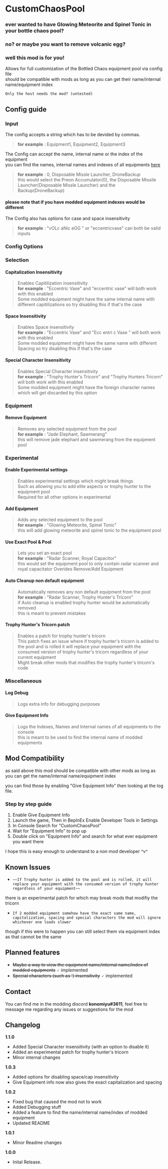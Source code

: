 # CustomChaosPool

### ever wanted to have Glowing Meteorite and Spinel Tonic in your bottle chaos pool?  
### no? or maybe you want to remove volcanic egg?  
### well this mod is for you!


Allows for full customization of the Bottled Chaos equipment pool via config file  
should be compatible with mods as long as you can get their name/internal name/equipment index

``Only the host needs the mod? (untested)``

## Config guide
### Input
The config accepts a string which has to be devided by commas.

> **for example** : Equipment1, Equipment2, Equipment3

The Config can accept the name, internal name or the index of the equipment  
you can find the names, internal names and indexes of all equipments [here](https://github.com/risk-of-thunder/R2Wiki/wiki/Item-&-Equipment-IDs-and-Names)  
>**for example** : 0, Disposable Missle Launcher, DroneBackup  
>this would select the Preon Accumulator(0), the Disposable Missile Launcher(Disposable Missle Launcher) and the Backup(DroneBackup)
#### **please note that if you have modded equipment indexes would be different**

The Config also has options for case and space insensitivity
> **for example** : "vOLc aNic eGG " or "eccentricvase" can both be valid inputs	
### Config Options

### Selection

#### Capitalization Insensitivity

> Enables Capitilization insensitivity  
> **for example** : "Eccentric Vase" and "eccentric vase" will both work with this enabled  
> Some modded equipment might have the same internal name with different capitilizations so try disabling this if that's the case

#### Space Insensitivity

> Enables Space insensitivity  
> **for example** : "Eccentric Vase" and "Ecc entri c Vase " will both work with this enabled  
> Some modded equipment might have the same name with different Spacing so try disabling this if that's the case

#### Special Character Insensitivity

> Enables Special Character insensitivity  
> **for example** : "Trophy Hunter's Tricorn" and "Trophy Hunters Tricorn" will both work with this enabled  
> Some modded equipment might have the foreign character names which will get discarded by this option

### Equipment

#### Remove Equipment

> Removes any selected equipment from the pool  
> **for example** : "Jade Elephant, Sawmerang"  
> this will remove jade elephant and sawmerang from the equipment pool

### Experimental

#### Enable Experimental settings
> Enables experimental settings which might break things  
> Such as allowing you to add elite aspects or trophy hunter to the equipment pool  
> Required for all other options in experimental

#### Add Equipment
> Adds any selected equipment to the pool  
> **for example** : "Glowing Meteorite, Spinel Tonic"  
> this will add glowing meteorite and spinel tonic to the equipment pool  

#### Use Exact Pool & Pool
> Lets you set an exact pool  
> **for example** : "Radar Scanner, Royal Capacitor"  
> this would set the equipment pool to only contain radar scanner and royal capacitator
> Overides Remove/Add Equipment

#### Auto Cleanup non default equipment
> Automatically removes any non default equipment from the pool  
> **for example** : "Radar Scanner, Trophy Hunter's Tricorn"  
> if Auto cleanup is enabled trophy hunter would be automatically removed  
> this is meant to prevent mistakes

#### Trophy Hunter's Tricorn patch
> Enables a patch for trophy hunter's tricorn  
> This patch fixes an issue where if trophy hunter's tricorn is added to the pool and is rolled it will replace your equipment with the consumed version of trophy hunter's tricorn regardless of your current equipment  
> Might break other mods that modifies the trophy hunter's tricorn's code

### Miscellaneous

#### Log Debug
> Logs extra info for debugging purposes

#### Give Equipment Info
> Logs the Indexes, Names and Internal names of all equipments to the console  
> this is meant to be used to find the internal name of modded equipments

## Mod Compatibility
as said above this mod should be compatible with other mods as long as you can get the name/internal name/equipment index

you can find those by enabling "Give Equipment Info" then looking at the log file.

### Step by step guide

1. Enable Give Equipment Info
2. Launch the game, Then in BepInEx Enable Developer Tools in Settings
3. In Console Search for "CustomChaosPool"
4. Wait for "Equipment Info" to pop up
5. Double click on "Equipment Info" and search for what ever equipment you want there

I hope this is easy enough to understand to a non mod developer ^v^

## Known Issues
* ``~~If Trophy hunter is added to the pool and is rolled, it will replace your equipment with the consumed version of trophy hunter regardless of your equipment~~``

there is an experimental patch for which may break mods that modifiy the tricorn

* ``If 2 modded equipment somehow have the exact same name, capitalization, spacing and special characters the mod will ignore whichever one loads slower``

though if this were to happen you can still select them via equipment index as that cannot be the same

## Planned features
* ~~Maybe a way to view the equipment name/internal name/index of modded equipments~~ 🗸 implemented 
* ~~Special characters (such as ') insensitivity~~ 🗸 implemented 


## Contact
You can find me in the modding discord **konomiyu#3611**, feel free to message me regarding any issues or suggestions for the mod
## Changelog

**1.1.0**

* Added Special Character insensitivity (with an option to disable it)
* Added an experimental patch for trophy hunter's tricorn
* Minor internal changes

**1.0.3**

* Added options for disabling space/cap insensitivity
* Give Equipment info now also gives the exact capitalization and spacing

**1.0.2**

* Fixed bug that caused the mod not to work
* Added Debugging stuff
* Added a feature to find the name/internal name/index of modded equipment
* Updated README

**1.0.1**

* Minor Readme changes

**1.0.0**

* Inital Release.
